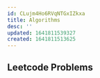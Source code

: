 ```yaml
---
id: CLujm4Ho6RVqNTGxIZkxa
title: Algorithms
desc: ''
updated: 1641811539327
created: 1641811513625
---
```


## Leetcode Problems
